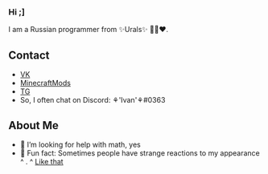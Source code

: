 ### Hi ;]
I am a Russian programmer from ✨Urals✨ 🤍💙❤️.

## Contact
- [VK](https://vk.com/evanechecs)
- [MinecraftMods](https://www.curseforge.com/members/evanechecssss/projects)
- [TG](https://t.me/Evanechecssss)
- So, I often chat on Discord: ⚘'Ivan'⚘#0363

## About Me
- 🤔 I’m looking for help with math, yes
- 🥲 Fun fact: Sometimes people have strange reactions to my appearance ^ . ^
[Like that](https://www.youtube.com/clip/Ugkxw0U2DHsg8ksUPDh1W6V9IPdkON3R-wG3)

<!--
**Evanechecssss/Evanechecssss** is a ✨ _special_ ✨ repository because its `README.md` (this file) appears on your GitHub profile.

Here are some ideas to get you started:

- 🔭 I’m currently working on ...
- 🌱 I’m currently learning ...
- 👯 I’m looking to collaborate on ...
- 🤔 I’m looking for help with ...
- 💬 Ask me about ...
- 📫 How to reach me: ...
- 😄 Pronouns: ...
- ⚡ Fun fact: ...
-->
